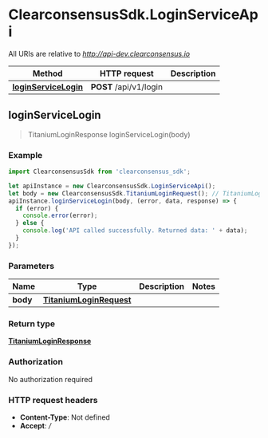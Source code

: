 # ClearconsensusSdk.LoginServiceApi

All URIs are relative to *http://api-dev.clearconsensus.io*

Method | HTTP request | Description
------------- | ------------- | -------------
[**loginServiceLogin**](LoginServiceApi.md#loginServiceLogin) | **POST** /api/v1/login | 



## loginServiceLogin

> TitaniumLoginResponse loginServiceLogin(body)



### Example

```javascript
import ClearconsensusSdk from 'clearconsensus_sdk';

let apiInstance = new ClearconsensusSdk.LoginServiceApi();
let body = new ClearconsensusSdk.TitaniumLoginRequest(); // TitaniumLoginRequest | 
apiInstance.loginServiceLogin(body, (error, data, response) => {
  if (error) {
    console.error(error);
  } else {
    console.log('API called successfully. Returned data: ' + data);
  }
});
```

### Parameters


Name | Type | Description  | Notes
------------- | ------------- | ------------- | -------------
 **body** | [**TitaniumLoginRequest**](TitaniumLoginRequest.md)|  | 

### Return type

[**TitaniumLoginResponse**](TitaniumLoginResponse.md)

### Authorization

No authorization required

### HTTP request headers

- **Content-Type**: Not defined
- **Accept**: */*

